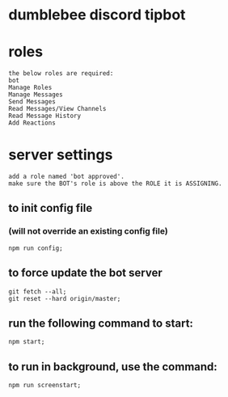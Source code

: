# dumblebee discord tipbot

# roles

    the below roles are required:
    bot
    Manage Roles
    Manage Messages
    Send Messages
    Read Messages/View Channels
    Read Message History
    Add Reactions

# server settings

    add a role named 'bot approved'.
    make sure the BOT's role is above the ROLE it is ASSIGNING.

## to init config file

### (will not override an existing config file)

    npm run config;

## to force update the bot server

    git fetch --all;  
    git reset --hard origin/master;  

## run the following command to start:

    npm start;

## to run in background, use the command:

    npm run screenstart;
